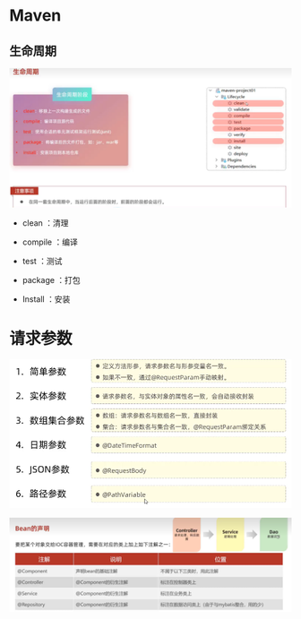 # Maven

## 生命周期

![](docs/assets/mv1.png)

- clean ：清理

- compile ：编译

- test ：测试

- package ：打包

- Install ：安装

# 请求参数

![](docs/assets/qq1.png)

![](docs/assets/spq.png)
